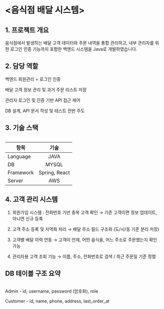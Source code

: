 # <음식점 배달 시스템>

## 1. 프로젝트 개요
음식점에서 발생하는 배달 고객 데이터와 주문 내역을 통합 관리하고, 내부 관리자를 위한 로그인 인증 기능까지 포함한 백엔드 시스템을 Java로 개발하였습니다.

## 2. 담당 역할
백엔드 회원관리 + 로그인 인증 

배달 고객 정보 관리 및 과거 주문 리스트 저장

관리자 로그인 및 인증 기반 API 접근 제어

DB 설계, API 문서 작성 및 테스트 전반 주도

##  3. 기술 스택
######   
| 항목 | 기술 |
| ------------- |:-------------:|
|Language | JAVA|
|DB |MYSQL|
|Framework |Spring, React|
|Server | AWS|



## 4. 고객 관리 시스템


1. 회원가입 시스템 : 전화번호 기반 중복 고객 확인
→ 기존 고객이면 정보 업데이트, 아니면 신규 등록

2. 고객 주소 등록 및 지역화 처리
→ 배달 주소 필드 구조화 (도/시/동 기준 분리 저장)

3. 고객별 배달 이력 연동
→ 고객이 언제, 어떤 음식을, 어느 주소로 주문했는지 확인 가능

4. 관리자용 고객 조회 기능
→ 이름, 주소, 전화번호로 검색 / 최근 주문일 기준 정렬

## DB 테이블 구조 요약
######
Admin - 
id, username, password (암호화), role

Customer -
id, name, phone, address, last_order_at



